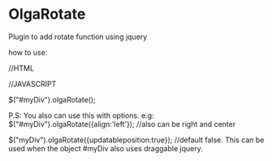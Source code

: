OlgaRotate
==========

Plugin to add rotate function using jquery

how to use:

//HTML

<div id="myDiv"></div>



//JAVASCRIPT

$("#myDiv").olgaRotate();



P.S: You also can use this with options. 
e.g:
$("#myDiv").olgaRotate({align:'left'}); //also can be right and center

$("myDiv").olgaRotate({updatableposition:true}); //default false. This can be used when the object #myDiv also uses draggable jquery.




